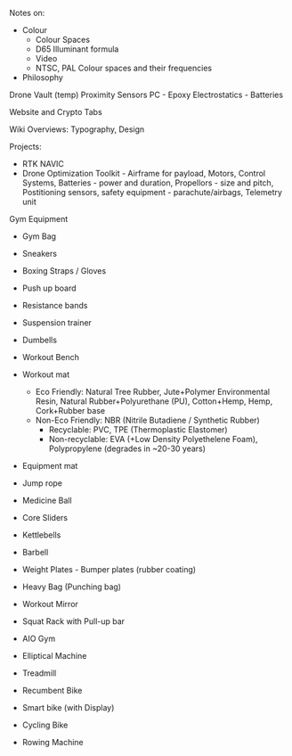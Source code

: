Notes on:

- Colour
	- Colour Spaces
	- D65 Illuminant formula
	- Video
	- NTSC, PAL Colour spaces and their frequencies
- Philosophy

Drone Vault (temp)
Proximity Sensors
PC - Epoxy
Electrostatics - Batteries

Website and Crypto Tabs

Wiki Overviews: Typography, Design

Projects:
- RTK NAVIC
- Drone Optimization Toolkit - Airframe for payload, Motors, Control Systems, Batteries - power and duration, Propellors - size and pitch, Postitioning sensors, safety equipment - parachute/airbags, Telemetry unit

Gym Equipment

- Gym Bag
- Sneakers
- Boxing Straps / Gloves
- Push up board
- Resistance bands
- Suspension trainer
- Dumbells
- Workout Bench
- Workout mat
	- Eco Friendly: Natural Tree Rubber, Jute+Polymer Environmental Resin, Natural Rubber+Polyurethane (PU), Cotton+Hemp, Hemp, Cork+Rubber base
	- Non-Eco Friendly: NBR (Nitrile Butadiene / Synthetic Rubber)
		- Recyclable: PVC, TPE (Thermoplastic Elastomer)
		- Non-recyclable: EVA (+Low Density Polyethelene Foam), Polypropylene (degrades in ~20-30 years)
- Equipment mat

- Jump rope
- Medicine Ball
- Core Sliders
- Kettlebells
- Barbell
- Weight Plates - Bumper plates (rubber coating)
- Heavy Bag (Punching bag)

- Workout Mirror

- Squat Rack with Pull-up bar
- AIO Gym
- Elliptical Machine
- Treadmill
- Recumbent Bike
- Smart bike (with Display)
- Cycling Bike
- Rowing Machine